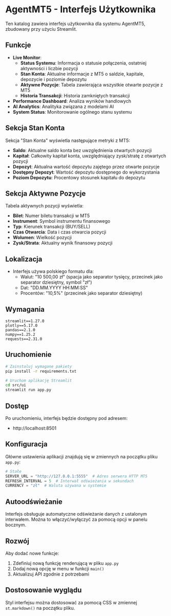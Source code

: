 # AgentMT5 - Interfejs Użytkownika

Ten katalog zawiera interfejs użytkownika dla systemu AgentMT5, zbudowany przy użyciu Streamlit.

## Funkcje

- **Live Monitor**: 
  - **Status Systemu**: Informacja o statusie połączenia, ostatniej aktywności i liczbie pozycji
  - **Stan Konta**: Aktualne informacje z MT5 o saldzie, kapitale, depozycie i poziomie depozytu
  - **Aktywne Pozycje**: Tabela zawierająca wszystkie otwarte pozycje z MT5
  - **Historia Transakcji**: Historia zamkniętych transakcji
- **Performance Dashboard**: Analiza wyników handlowych
- **AI Analytics**: Analityka związana z modelami AI
- **System Status**: Monitorowanie ogólnego stanu systemu

## Sekcja Stan Konta

Sekcja "Stan Konta" wyświetla następujące metryki z MT5:
- **Saldo**: Aktualne saldo konta bez uwzględnienia otwartych pozycji
- **Kapitał**: Całkowity kapitał konta, uwzględniający zysk/stratę z otwartych pozycji
- **Depozyt**: Aktualna wartość depozytu zajętego przez otwarte pozycje
- **Dostępny Depozyt**: Wartość depozytu dostępnego do wykorzystania
- **Poziom Depozytu**: Procentowy stosunek kapitału do depozytu

## Sekcja Aktywne Pozycje

Tabela aktywnych pozycji wyświetla:
- **Bilet**: Numer biletu transakcji w MT5
- **Instrument**: Symbol instrumentu finansowego
- **Typ**: Kierunek transakcji (BUY/SELL)
- **Czas Otwarcia**: Data i czas otwarcia pozycji
- **Wolumen**: Wielkość pozycji
- **Zysk/Strata**: Aktualny wynik finansowy pozycji

## Lokalizacja

- Interfejs używa polskiego formatu dla:
  - Walut: "10 500,00 zł" (spacja jako separator tysięcy, przecinek jako separator dziesiętny, symbol "zł")
  - Dat: "DD.MM.YYYY HH:MM:SS"
  - Procentów: "10,5%" (przecinek jako separator dziesiętny)

## Wymagania

```
streamlit==1.27.0
plotly==5.17.0
pandas==2.1.0
numpy==1.25.2
requests==2.31.0
```

## Uruchomienie

```bash
# Zainstaluj wymagane pakiety
pip install -r requirements.txt

# Uruchom aplikację Streamlit
cd src/ui
streamlit run app.py
```

## Dostęp

Po uruchomieniu, interfejs będzie dostępny pod adresem:
- http://localhost:8501

## Konfiguracja

Główne ustawienia aplikacji znajdują się w zmiennych na początku pliku `app.py`:

```python
# Stałe
SERVER_URL = "http://127.0.0.1:5555"  # Adres serwera HTTP MT5
REFRESH_INTERVAL = 5  # Interwał odświeżania w sekundach
CURRENCY = "zł"  # Waluta używana w systemie
```

## Autoodświeżanie

Interfejs obsługuje automatyczne odświeżanie danych z ustalonym interwałem. Można to włączyć/wyłączyć za pomocą opcji w panelu bocznym.

## Rozwój

Aby dodać nowe funkcje:

1. Zdefiniuj nową funkcję renderującą w pliku `app.py`
2. Dodaj nową opcję w menu w funkcji `main()`
3. Aktualizuj API zgodnie z potrzebami

## Dostosowanie wyglądu

Styl interfejsu można dostosować za pomocą CSS w zmiennej `st.markdown()` na początku pliku. 